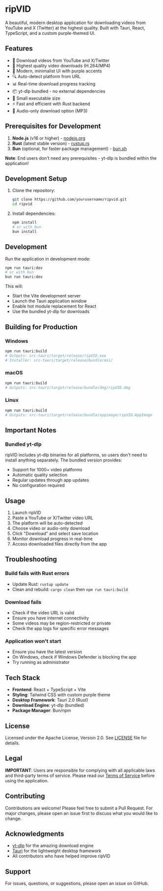 # ripVID

A beautiful, modern desktop application for downloading videos from YouTube and X (Twitter) at the highest quality. Built with Tauri, React, TypeScript, and a custom purple-themed UI.

## Features

- 🎥 Download videos from YouTube and X/Twitter
- 🚀 Highest quality video downloads (H.264/MP4)
- 🎨 Modern, minimalist UI with purple accents
- 🔍 Auto-detect platform from URL
- 📊 Real-time download progress tracking
- 📦 yt-dlp bundled - no external dependencies
- 💾 Small executable size
- ⚡ Fast and efficient with Rust backend
- 🎵 Audio-only download option (MP3)

## Prerequisites for Development

1. **Node.js** (v16 or higher) - [nodejs.org](https://nodejs.org/)
2. **Rust** (latest stable version) - [rustup.rs](https://rustup.rs/)
3. **Bun** (optional, for faster package management) - [bun.sh](https://bun.sh/)

**Note**: End users don't need any prerequisites - yt-dlp is bundled within the application!

## Development Setup

1. Clone the repository:
   ```bash
   git clone https://github.com/yourusername/ripvid.git
   cd ripvid
   ```

2. Install dependencies:
   ```bash
   npm install
   # or with bun
   bun install
   ```

## Development

Run the application in development mode:

```bash
npm run tauri:dev
# or with bun
bun run tauri:dev
```

This will:
- Start the Vite development server
- Launch the Tauri application window
- Enable hot module replacement for React
- Use the bundled yt-dlp for downloads

## Building for Production

### Windows
```bash
npm run tauri:build
# Outputs: src-tauri/target/release/ripVID.exe
# Installer: src-tauri/target/release/bundle/msi/
```

### macOS
```bash
npm run tauri:build
# Outputs: src-tauri/target/release/bundle/dmg/ripVID.dmg
```

### Linux
```bash
npm run tauri:build
# Outputs: src-tauri/target/release/bundle/appimage/ripVID.AppImage
```

## Important Notes

### Bundled yt-dlp

ripVID includes yt-dlp binaries for all platforms, so users don't need to install anything separately. The bundled version provides:
- Support for 1000+ video platforms
- Automatic quality selection
- Regular updates through app updates
- No configuration required

## Usage

1. Launch ripVID
2. Paste a YouTube or X/Twitter video URL
3. The platform will be auto-detected
4. Choose video or audio-only download
5. Click "Download" and select save location
6. Monitor download progress in real-time
7. Access downloaded files directly from the app

## Troubleshooting

### Build fails with Rust errors
- Update Rust: `rustup update`
- Clean and rebuild: `cargo clean` then `npm run tauri:build`

### Download fails
- Check if the video URL is valid
- Ensure you have internet connectivity
- Some videos may be region-restricted or private
- Check the app logs for specific error messages

### Application won't start
- Ensure you have the latest version
- On Windows, check if Windows Defender is blocking the app
- Try running as administrator

## Tech Stack

- **Frontend**: React + TypeScript + Vite
- **Styling**: Tailwind CSS with custom purple theme
- **Desktop Framework**: Tauri 2.0 (Rust)
- **Download Engine**: yt-dlp (bundled)
- **Package Manager**: Bun/npm

## License

Licensed under the Apache License, Version 2.0. See [LICENSE](LICENSE) file for details.

## Legal

**IMPORTANT**: Users are responsible for complying with all applicable laws and third-party terms of service. Please read our [Terms of Service](TERMS.md) before using the application.

## Contributing

Contributions are welcome! Please feel free to submit a Pull Request. For major changes, please open an issue first to discuss what you would like to change.

## Acknowledgments

- [yt-dlp](https://github.com/yt-dlp/yt-dlp) for the amazing download engine
- [Tauri](https://tauri.app) for the lightweight desktop framework
- All contributors who have helped improve ripVID

## Support

For issues, questions, or suggestions, please open an issue on GitHub.